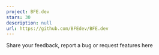 ```yaml
---
project: BFE.dev
stars: 30
description: null
url: https://github.com/BFEdev/BFE.dev
---
```


Share your feedback, report a bug or request features here
